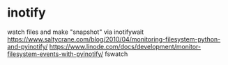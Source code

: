 # inotify
watch files and make "snapshot" via inotifywait
https://www.saltycrane.com/blog/2010/04/monitoring-filesystem-python-and-pyinotify/
https://www.linode.com/docs/development/monitor-filesystem-events-with-pyinotify/
fswatch
